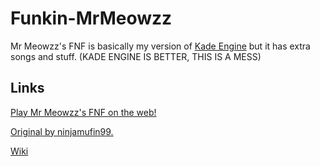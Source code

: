 # Funkin-MrMeowzz

Mr Meowzz's FNF is basically my version of <a href="https://github.com/KadeDev/Kade-Engine">Kade Engine</a> but it has extra songs and stuff. (KADE ENGINE IS BETTER, THIS IS A MESS)

## Links

<a href="https://mrmeowzz.github.io/Funkin-MrMeowzz/web">Play Mr Meowzz's FNF on the web!</a>

<a href="https://github.com/ninjamuffin99/Funkin">Original by ninjamufin99.</a>

<a href="../../wiki">Wiki</a>
